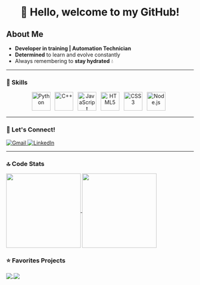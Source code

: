 <h1 align="center"> 👋 Hello, welcome to my GitHub! </h1>

## About Me

- **Developer in training | Automation Technician**
- **Determined** to learn and evolve constantly
- Always remembering to **stay hydrated** 💧

---

### 🚀 Skills

<p align="center">
  <img width='50' height='50' src="https://cdn.jsdelivr.net/gh/devicons/devicon@latest/icons/python/python-original.svg" title="Python"/>&nbsp;&nbsp;
  <img width='50' height='50' src="https://cdn.jsdelivr.net/gh/devicons/devicon@latest/icons/cplusplus/cplusplus-plain.svg" title="C++"/>&nbsp;&nbsp;
  <img width='50' height='50' src="https://cdn.jsdelivr.net/gh/devicons/devicon@latest/icons/javascript/javascript-original.svg" title="JavaScript"/>&nbsp;&nbsp;
  <img width='50' height='50' src="https://cdn.jsdelivr.net/gh/devicons/devicon@latest/icons/html5/html5-original.svg" title="HTML5"/>&nbsp;&nbsp;
  <img width='50' height='50' src="https://cdn.jsdelivr.net/gh/devicons/devicon@latest/icons/css3/css3-original.svg" title="CSS3"/>&nbsp;&nbsp;
  <img width='50' height='50' src="https://cdn.jsdelivr.net/gh/devicons/devicon@latest/icons/nodejs/nodejs-original-wordmark.svg" title="Node.js"/>&nbsp;&nbsp;    
</p>

---

### 📱 Let's Connect!

<p align="left">
  <a href="mailto:contato.gabrielnmoura@gmail.com" title="Gmail">
    <img src="https://img.shields.io/badge/-Gmail-FF0000?style=flat-square&labelColor=FF0000&logo=gmail&logoColor=white&link=mailto:contato.gabrielnmoura@gmail.com" alt="Gmail" />
  </a>
  
  <a href="https://www.linkedin.com/in/gabrielnmoura/" title="LinkedIn">
    <img src="https://img.shields.io/badge/-Linkedin-0e76a8?style=flat-square&logo=linkedin&logoColor=white&link=https://www.linkedin.com/in/gabrielnmoura/" alt="LinkedIn"/>
  </a>
</p>

---

### 🔝 Code Stats

<a href="https://github.com/MouraGabriel53/github-readme-stats">
  <img height=200 align="center" src="https://github-readme-stats.vercel.app/api?username=MouraGabriel53&theme=dark" />
</a>
<a href="https://github.com/MouraGabriel53/convoychat">
  <img height=200 align="center" src="https://github-readme-stats.vercel.app/api/top-langs?username=MouraGabriel53&layout=compact&langs_count=8&card_width=320" />
</a>

### ⭐ Favorites Projects

<a href="https://github.com/MouraGabriel53/github-readme-stats">
  <img align="center" src="https://github-readme-stats.vercel.app/api/pin/?username=MouraGabriel53&repo=Python_Things&theme=dark" />
</a>
<a href="https://github.com/MouraGabriel53/convoychat">
  <img align="center" src="https://github-readme-stats.vercel.app/api/pin/?username=MouraGabriel53&repo=DevLinks&theme=dark" />
</a>
